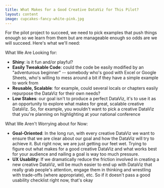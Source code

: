 ```yaml
---
title: What Makes for a Good Creative DataViz for This Pilot?
layout: content
image: cupcakes-fancy-white-pink.jpg
---
```


For the pilot project to succeed, we need to pick examples that push things enough so we learn from them but are manageable enough so odds are we will succeed. Here's what we'll need:

What We Are Looking for:
- __Shiny__: is it fun and/or playful?
- __Easily Tweakable Code__: could the code be easily modified by an "adventurous beginner" -- somebody who's good with Excel or Google Sheets, who's willing to mess around a bit if they have a simple example to work from
- __Reusable, Scalable__: for example, could several locals or chapters easily repurpose the DataViz for their own needs?
- __Low Stakes__: our goal isn't to produce a perfect DataViz, it's to use it as an opportunity to explore what makes for great, scalable creative DataViz. So, for example, you wouldn't want to pick a creative DataViz that you're planning on highlighting at your national conference

What We Aren't Worrying about for Now:
- __Goal-Oriented__: In the long run, with every creative DataViz we want to ensure that we are clear about our goal and how the DataViz will try to achieve it. But right now, we are just getting our feet wet. Trying to figure out what makes for a good creative DataViz and what works best for your audience and nailing a goal is way too much pressure.
- __UX Usability__: If we dramatically reduce the friction involved in creating a new creative DataViz, will be much easier to end up with DataViz that really grab people's attention, engage them in thinking and wrestling with trade-offs (where appropriate), etc. So if it doesn't pass a good usability checklist right now, that's okay
